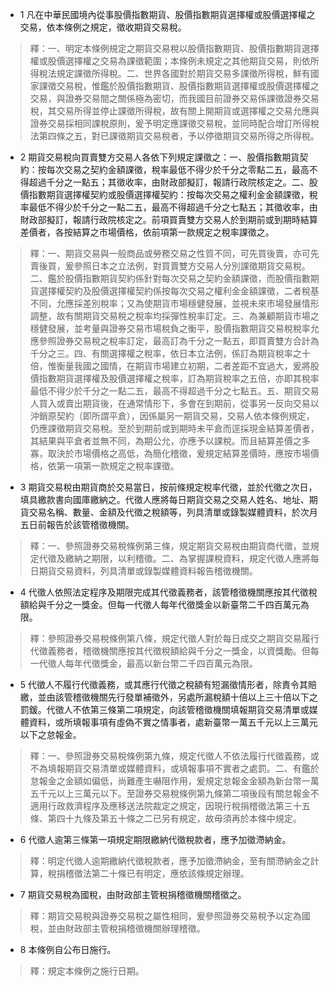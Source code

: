 * 1 凡在中華民國境內從事股價指數期貨、股價指數期貨選擇權或股價選擇權之交易，依本條例之規定，徵收期貨交易稅。

> 釋：一、明定本條例規定之期貨交易稅以股價指數期貨、股價指數期貨選擇權或股價選擇權之交易為課徵範圍；本條例未規定之其他期貨交易，則依所得稅法規定課徵所得稅。二、世界各國對於期貨交易多課徵所得稅，鮮有國家課徵交易稅，惟鑑於股價指數期貨、股價指數期貨選擇權或股價選擇權之交易，與證券交易間之關係極為密切，而我國目前證券交易係課徵證券交易稅，其交易所得並停止課徵所得稅，故有關上開期貨或選擇權之交易允應與證券交易採相同課稅原則，爰予明定應課徵交易稅，並同時配合增訂所得稅法第四條之五，對已課徵期貨交易稅者，予以停徵期貨交易所得之所得稅。

* 2 期貨交易稅向買賣雙方交易人各依下列規定課徵之：一、股價指數期貨契約：按每次交易之契約金額課徵，稅率最低不得少於千分之零點二五，最高不得超過千分之一點五；其徵收率，由財政部擬訂，報請行政院核定之。二、股價指數期貨選擇權契約或股價選擇權契約：按每次交易之權利金金額課徵，稅率最低不得少於千分之一點二五，最高不得超過千分之七點五；其徵收率，由財政部擬訂，報請行政院核定之。前項買賣雙方交易人於到期前或到期時結算差價者，各按結算之市場價格，依前項第一款規定之稅率課徵之。

> 釋：一、期貨交易與一般商品或勞務交易之性質不同，可先買後賣，亦可先賣後買，爰參照日本之立法例，對買賣雙方交易人分別課徵期貨交易稅。二、鑑於股價指數期貨契約係針對每次交易之契約金額課徵，而股價指數期貨選擇權契約及股價選擇權契約係按每次交易之權利金金額課徵，二者稅基不同，允應採差別稅率；又為使期貨市場穩健發展，並視未來市場發展情形調整，故有關期貨交易稅之稅率均採彈性稅率訂定。三、為兼顧期貨市場之穩健發展，並考量與證券交易市場稅負之衡平，股價指數期貨交易稅稅率允應參照證券交易稅之稅率訂定，最高訂為千分之一點五，即買賣雙方合計為千分之三。四、有關選擇權之稅率，依日本立法例，係訂為期貨稅率之十倍，惟衡量我國之國情，在期貨市場建立初期，二者差距不宜過大，爰將股價指數期貨選擇權及股價選擇權之稅率，訂為期貨稅率之五倍，亦即其稅率最低不得少於千分之一點二五，最高不得超過千分之七點五。五、期貨交易人買入或賣出期貨後，在通常情形下，多會在到期前，從事另一反向交易以沖銷原契約（即所謂平倉），因係屬另一期貨交易，交易人依本條例規定，仍應課徵期貨交易稅。至於到期前或到期時未平倉而逕採現金結算差價者，其結果與平倉者並無不同，為期公允，亦應予以課稅。而且結算差價之多寡，取決於市場價格之高低，為簡化稽徵，爰規定結算差價時，應按市場價格，依第一項第一款規定之稅率課徵。

* 3 期貨交易稅由期貨商於交易當日，按前條規定稅率代徵，並於代徵之次日，填具繳款書向國庫繳納之。代徵人應將每日期貨交易之交易人姓名、地址、期貨交易名稱、數量、金額及代徵之稅額等，列具清單或錄製媒體資料，於次月五日前報告於該管稽徵機關。

> 釋：一、參照證券交易稅條例第三條，規定期貨交易稅由期貨商代徵，並規定代徵及繳納之期限，以利稽徵。二、為掌握課稅資料，規定代徵人應將每日期貨交易資料，列具清單或錄製媒體資料報告稽徵機關。

* 4 代徵人依照法定程序及期限完成其代徵義務者，該管稽徵機關應按其代徵稅額給與千分之一獎金。但每一代徵人每年代徵獎金以新臺幣二千四百萬元為限。

> 釋：參照證券交易稅條例第八條，規定代徵人對於每日成交之期貨交易履行代徵義務者，稽徵機關應按其代徵稅額給與千分之一獎金，以資獎勵。但每一代徵人每年代徵獎金，最高以新台幣二千四百萬元為限。

* 5 代徵人不履行代徵義務，或其應行代徵之稅額有短漏徵情形者，除責令其賠繳，並由該管稽徵機關先行發單補徵外，另處所漏稅額十倍以上三十倍以下之罰鍰。代徵人不依第三條第二項規定，向該管稽徵機關填報期貨交易清單或媒體資料，或所填報事項有虛偽不實之情事者，處新臺幣一萬五千元以上三萬元以下之怠報金。

> 釋：一、參照證券交易稅條例第九條，規定代徵人不依法履行代徵義務，或不為填報期貨交易清單或媒體資料，或填報事項不實者之處罰。二、有鑑於怠報金之金額如偏低，尚難產生嚇阻作用，爰規定怠報金金額為新台幣一萬五千元以上三萬元以下。至證券交易稅條例第九條第二項後段有關怠報金不適用行政救濟程序及應移送法院裁定之規定，因現行稅捐稽徵法第三十五條、第四十九條及第五十條之二已另有規定，故毋須再於本條中規定。

* 6 代徵人逾第三條第一項規定期限繳納代徵稅款者，應予加徵滯納金。

> 釋：明定代徵人逾期繳納代徵稅款者，應予加徵滯納金，至有關滯納金之計算，稅捐稽徵法第二十條已有明定，應依該條規定辦理。

* 7 期貨交易稅為國稅，由財政部主管稅捐稽徵機關稽徵之。

> 釋：期貨交易稅與證券交易稅之屬性相同，爰參照證券交易稅予以定為國稅，並由財政部主管稅捐稽徵機關辦理稽徵。

* 8 本條例自公布日施行。

> 釋：規定本條例之施行日期。

